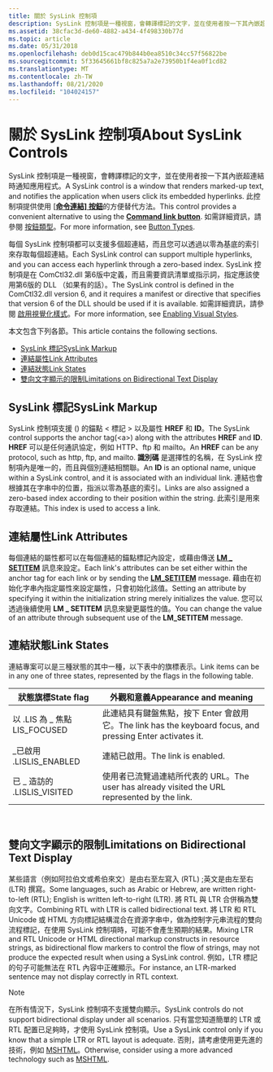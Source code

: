 ```yaml
---
title: 關於 SysLink 控制項
description: SysLink 控制項是一種視窗，會轉譯標記的文字，並在使用者按一下其內嵌超連結時通知應用程式。 此控制項提供使用 [命令連結] 按鈕的方便替代方法。 如需詳細資訊，請參閱按鈕類型。
ms.assetid: 38cfac3d-de60-4882-a434-4f498330b77d
ms.topic: article
ms.date: 05/31/2018
ms.openlocfilehash: deb0d15cac479b844b0ea8510c34cc57f56822be
ms.sourcegitcommit: 5f33645661bf8c825a7a2e73950b1f4ea0f1cd82
ms.translationtype: MT
ms.contentlocale: zh-TW
ms.lasthandoff: 08/21/2020
ms.locfileid: "104024157"
---
```

# <a name="about-syslink-controls"></a><span data-ttu-id="e1cfc-105">關於 SysLink 控制項</span><span class="sxs-lookup"><span data-stu-id="e1cfc-105">About SysLink Controls</span></span>

<span data-ttu-id="e1cfc-106">SysLink 控制項是一種視窗，會轉譯標記的文字，並在使用者按一下其內嵌超連結時通知應用程式。</span><span class="sxs-lookup"><span data-stu-id="e1cfc-106">A SysLink control is a window that renders marked-up text, and notifies the application when users click its embedded hyperlinks.</span></span> <span data-ttu-id="e1cfc-107">此控制項提供使用 [ [**命令連結] 按鈕**](button-styles.md)的方便替代方法。</span><span class="sxs-lookup"><span data-stu-id="e1cfc-107">This control provides a convenient alternative to using the [**Command link button**](button-styles.md).</span></span> <span data-ttu-id="e1cfc-108">如需詳細資訊，請參閱 [按鈕類型](button-types-and-styles.md)。</span><span class="sxs-lookup"><span data-stu-id="e1cfc-108">For more information, see [Button Types](button-types-and-styles.md).</span></span>

<span data-ttu-id="e1cfc-109">每個 SysLink 控制項都可以支援多個超連結，而且您可以透過以零為基底的索引來存取每個超連結。</span><span class="sxs-lookup"><span data-stu-id="e1cfc-109">Each SysLink control can support multiple hyperlinks, and you can access each hyperlink through a zero-based index.</span></span> <span data-ttu-id="e1cfc-110">SysLink 控制項是在 ComCtl32.dll 第6版中定義，而且需要資訊清單或指示詞，指定應該使用第6版的 DLL （如果有的話）。</span><span class="sxs-lookup"><span data-stu-id="e1cfc-110">The SysLink control is defined in the ComCtl32.dll version 6, and it requires a manifest or directive that specifies that version 6 of the DLL should be used if it is available.</span></span> <span data-ttu-id="e1cfc-111">如需詳細資訊，請參閱 [啟用視覺化樣式](cookbook-overview.md)。</span><span class="sxs-lookup"><span data-stu-id="e1cfc-111">For more information, see [Enabling Visual Styles](cookbook-overview.md).</span></span>

<span data-ttu-id="e1cfc-112">本文包含下列各節。</span><span class="sxs-lookup"><span data-stu-id="e1cfc-112">This article contains the following sections.</span></span>

-   [<span data-ttu-id="e1cfc-113">SysLink 標記</span><span class="sxs-lookup"><span data-stu-id="e1cfc-113">SysLink Markup</span></span>](#syslink-markup)
-   [<span data-ttu-id="e1cfc-114">連結屬性</span><span class="sxs-lookup"><span data-stu-id="e1cfc-114">Link Attributes</span></span>](#link-attributes)
-   [<span data-ttu-id="e1cfc-115">連結狀態</span><span class="sxs-lookup"><span data-stu-id="e1cfc-115">Link States</span></span>](#link-states)
-   [<span data-ttu-id="e1cfc-116">雙向文字顯示的限制</span><span class="sxs-lookup"><span data-stu-id="e1cfc-116">Limitations on Bidirectional Text Display</span></span>](#limitations-on-bidirectional-text-display)

## <a name="syslink-markup"></a><span data-ttu-id="e1cfc-117">SysLink 標記</span><span class="sxs-lookup"><span data-stu-id="e1cfc-117">SysLink Markup</span></span>

<span data-ttu-id="e1cfc-118">SysLink 控制項支援 () 的錨點 &lt; 標記 &gt; 以及屬性 **HREF** 和 **ID**。</span><span class="sxs-lookup"><span data-stu-id="e1cfc-118">The SysLink control supports the anchor tag(&lt;a&gt;) along with the attributes **HREF** and **ID**.</span></span> <span data-ttu-id="e1cfc-119">**HREF** 可以是任何通訊協定，例如 HTTP、ftp 和 mailto。</span><span class="sxs-lookup"><span data-stu-id="e1cfc-119">An **HREF** can be any protocol, such as http, ftp, and mailto.</span></span> <span data-ttu-id="e1cfc-120">**識別碼** 是選擇性的名稱，在 SysLink 控制項內是唯一的，而且與個別連結相關聯。</span><span class="sxs-lookup"><span data-stu-id="e1cfc-120">An **ID** is an optional name, unique within a SysLink control, and it is associated with an individual link.</span></span> <span data-ttu-id="e1cfc-121">連結也會根據其在字串中的位置，指派以零為基底的索引。</span><span class="sxs-lookup"><span data-stu-id="e1cfc-121">Links are also assigned a zero-based index according to their position within the string.</span></span> <span data-ttu-id="e1cfc-122">此索引是用來存取連結。</span><span class="sxs-lookup"><span data-stu-id="e1cfc-122">This index is used to access a link.</span></span>

## <a name="link-attributes"></a><span data-ttu-id="e1cfc-123">連結屬性</span><span class="sxs-lookup"><span data-stu-id="e1cfc-123">Link Attributes</span></span>

<span data-ttu-id="e1cfc-124">每個連結的屬性都可以在每個連結的錨點標記內設定，或藉由傳送 [**LM \_ SETITEM**](lm-setitem.md) 訊息來設定。</span><span class="sxs-lookup"><span data-stu-id="e1cfc-124">Each link's attributes can be set either within the anchor tag for each link or by sending the [**LM\_SETITEM**](lm-setitem.md) message.</span></span> <span data-ttu-id="e1cfc-125">藉由在初始化字串內指定屬性來設定屬性，只會初始化該值。</span><span class="sxs-lookup"><span data-stu-id="e1cfc-125">Setting an attribute by specifying it within the initialization string merely initializes the value.</span></span> <span data-ttu-id="e1cfc-126">您可以透過後續使用 **LM \_ SETITEM** 訊息來變更屬性的值。</span><span class="sxs-lookup"><span data-stu-id="e1cfc-126">You can change the value of an attribute through subsequent use of the **LM\_SETITEM** message.</span></span>

## <a name="link-states"></a><span data-ttu-id="e1cfc-127">連結狀態</span><span class="sxs-lookup"><span data-stu-id="e1cfc-127">Link States</span></span>

<span data-ttu-id="e1cfc-128">連結專案可以是三種狀態的其中一種，以下表中的旗標表示。</span><span class="sxs-lookup"><span data-stu-id="e1cfc-128">Link items can be in any one of three states, represented by the flags in the following table.</span></span>



| <span data-ttu-id="e1cfc-129">狀態旗標</span><span class="sxs-lookup"><span data-stu-id="e1cfc-129">State flag</span></span>   | <span data-ttu-id="e1cfc-130">外觀和意義</span><span class="sxs-lookup"><span data-stu-id="e1cfc-130">Appearance and meaning</span></span>                                            |
|--------------|-------------------------------------------------------------------|
| <span data-ttu-id="e1cfc-131">以 .LIS 為 \_ 焦點</span><span class="sxs-lookup"><span data-stu-id="e1cfc-131">LIS\_FOCUSED</span></span> | <span data-ttu-id="e1cfc-132">此連結具有鍵盤焦點，按下 Enter 會啟用它。</span><span class="sxs-lookup"><span data-stu-id="e1cfc-132">The link has the keyboard focus, and pressing Enter activates it.</span></span> |
| <span data-ttu-id="e1cfc-133">\_已啟用 .LIS</span><span class="sxs-lookup"><span data-stu-id="e1cfc-133">LIS\_ENABLED</span></span> | <span data-ttu-id="e1cfc-134">連結已啟用。</span><span class="sxs-lookup"><span data-stu-id="e1cfc-134">The link is enabled.</span></span>                                              |
| <span data-ttu-id="e1cfc-135">已 \_ 造訪的 .LIS</span><span class="sxs-lookup"><span data-stu-id="e1cfc-135">LIS\_VISITED</span></span> | <span data-ttu-id="e1cfc-136">使用者已流覽過連結所代表的 URL。</span><span class="sxs-lookup"><span data-stu-id="e1cfc-136">The user has already visited the URL represented by the link.</span></span>     |



 

## <a name="limitations-on-bidirectional-text-display"></a><span data-ttu-id="e1cfc-137">雙向文字顯示的限制</span><span class="sxs-lookup"><span data-stu-id="e1cfc-137">Limitations on Bidirectional Text Display</span></span>

<span data-ttu-id="e1cfc-138">某些語言（例如阿拉伯文或希伯來文）是由右至左寫入 (RTL) ;英文是由左至右 (LTR) 撰寫。</span><span class="sxs-lookup"><span data-stu-id="e1cfc-138">Some languages, such as Arabic or Hebrew, are written right-to-left (RTL); English is written left-to-right (LTR).</span></span> <span data-ttu-id="e1cfc-139">將 RTL 與 LTR 合併稱為雙向文字。</span><span class="sxs-lookup"><span data-stu-id="e1cfc-139">Combining RTL with LTR is called bidirectional text.</span></span> <span data-ttu-id="e1cfc-140">將 LTR 和 RTL Unicode 或 HTML 方向標記結構混合在資源字串中，做為控制字元串流程的雙向流程標記，在使用 SysLink 控制項時，可能不會產生預期的結果。</span><span class="sxs-lookup"><span data-stu-id="e1cfc-140">Mixing LTR and RTL Unicode or HTML directional markup constructs in resource strings, as bidirectional flow markers to control the flow of strings, may not produce the expected result when using a SysLink control.</span></span> <span data-ttu-id="e1cfc-141">例如，LTR 標記的句子可能無法在 RTL 內容中正確顯示。</span><span class="sxs-lookup"><span data-stu-id="e1cfc-141">For instance, an LTR-marked sentence may not display correctly in RTL context.</span></span>

> [!Note]  
> <span data-ttu-id="e1cfc-142">在所有情況下，SysLink 控制項不支援雙向顯示。</span><span class="sxs-lookup"><span data-stu-id="e1cfc-142">SysLink controls do not support bidirectional display under all scenarios.</span></span> <span data-ttu-id="e1cfc-143">只有當您知道簡單的 LTR 或 RTL 配置已足夠時，才使用 SysLink 控制項。</span><span class="sxs-lookup"><span data-stu-id="e1cfc-143">Use a SysLink control only if you know that a simple LTR or RTL layout is adequate.</span></span> <span data-ttu-id="e1cfc-144">否則，請考慮使用更先進的技術，例如 [MSHTML](/previous-versions/windows/internet-explorer/ie-developer/platform-apis/aa753630(v=vs.85))。</span><span class="sxs-lookup"><span data-stu-id="e1cfc-144">Otherwise, consider using a more advanced technology such as [MSHTML](/previous-versions/windows/internet-explorer/ie-developer/platform-apis/aa753630(v=vs.85)).</span></span>

 

 

 